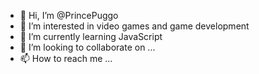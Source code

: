 - 👋 Hi, I’m @PrincePuggo
- 👀 I’m interested in video games and game development
- 🌱 I’m currently learning JavaScript
- 💞️ I’m looking to collaborate on ...
- 📫 How to reach me ...

<!---
PrincePuggo/PrincePuggo is a ✨ special ✨ repository because its `README.md` (this file) appears on your GitHub profile.
You can click the Preview link to take a look at your changes.
--->
